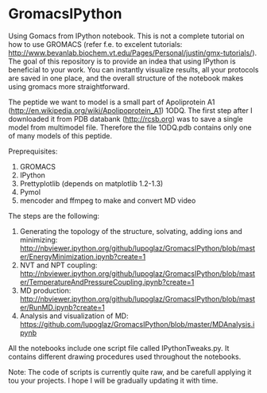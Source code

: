 GromacsIPython
==============

Using Gomacs from IPython notebook.
This is not a complete tutorial on how to use GROMACS (refer f.e. to excelent tutorials: 
http://www.bevanlab.biochem.vt.edu/Pages/Personal/justin/gmx-tutorials/). The goal of this repository is to provide an indea that using
IPython is beneficial to your work. You can instantly visualize results, all your protocols are saved in one place, and the overall 
structure of the notebook makes using gromacs more straightforward.

The peptide we want to model is a small part of Apoliprotein A1 (http://en.wikipedia.org/wiki/Apolipoprotein_A1) 1ODQ. The first step after I downloaded
it from PDB databank (http://rcsb.org) was to save a single model from multimodel file. Therefore the file 1ODQ.pdb contains only one of many models
of this peptide.

Preprequisites:
1. GROMACS
2. IPython
3. Prettyplotlib (depends on matplotlib 1.2-1.3)
4. Pymol
5. mencoder and ffmpeg to make and convert MD video

The steps are the following:
1. Generating the topology of the structure, solvating, adding ions and minimizing:
http://nbviewer.ipython.org/github/lupoglaz/GromacsIPython/blob/master/EnergyMinimization.ipynb?create=1
2. NVT and NPT coupling:
http://nbviewer.ipython.org/github/lupoglaz/GromacsIPython/blob/master/TemperatureAndPressureCoupling.ipynb?create=1
3. MD production:
http://nbviewer.ipython.org/github/lupoglaz/GromacsIPython/blob/master/RunMD.ipynb?create=1
4. Analysis and visualization of MD:
https://github.com/lupoglaz/GromacsIPython/blob/master/MDAnalysis.ipynb

All the notebooks include one script file called IPythonTweaks.py. It contains different drawing procedures used throughout the notebooks.

Note: The code of scripts is currently quite raw, and be carefull applying it tou your projects. I hope I will be gradually updating it
with time.
